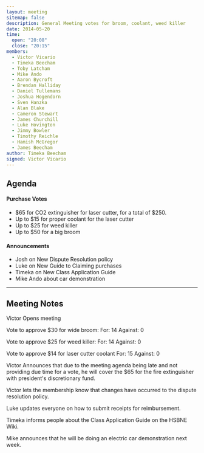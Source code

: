 ```yaml
---
layout: meeting
sitemap: false
description: General Meeting votes for broom, coolant, weed killer
date: 2014-05-20
time:
  open: "20:08"
  close: "20:15"
members:
  - Victor Vicario
  - Timeka Beecham
  - Toby Latcham
  - Mike Ando
  - Aaron Bycroft
  - Brendan Halliday
  - Daniel Tullemans
  - Joshua Hogendorn
  - Sven Hanzka
  - Alan Blake
  - Cameron Stewart
  - James Churchill
  - Luke Hovington
  - Jimmy Bowler
  - Timothy Reichle
  - Hamish McGregor
  - James Beecham
author: Timeka Beecham
signed: Victor Vicario
---
```


## Agenda

#### Purchase Votes
* $65 for CO2 extinguisher for laser cutter, for a total of $250.
* Up to $15 for proper coolant for the laser cutter
* Up to $25 for weed killer
* Up to $50 for a big broom

#### Announcements
* Josh on New Dispute Resolution policy
* Luke on New Guide to Claiming purchases
* Timeka on New Class Application Guide
* Mike Ando about car demonstration


---

## Meeting Notes


Victor Opens meeting

Vote to approve $30 for wide broom: 
For: 14 
Against: 0

Vote to approve $25 for weed killer: 
For: 14 
Against: 0

Vote to approve $14 for laser cutter coolant 
For: 15 
Against: 0 

Victor Announces that due to the meeting agenda being late and not providing due time for a vote, he will cover the $65 for the fire extinguisher with president's discretionary fund.

Victor lets the membership know that changes have occurred to the dispute resolution policy.

Luke updates everyone on how to submit receipts for reimbursement.

Timeka informs people about the Class Application Guide on the HSBNE Wiki.

Mike announces that he will be doing an electric car demonstration next week. 
